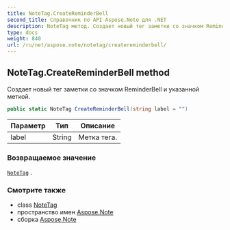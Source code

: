 ```yaml
---
title: NoteTag.CreateReminderBell
second_title: Справочник по API Aspose.Note для .NET
description: NoteTag метод. Создает новый тег заметки со значком ReminderBell и указанной меткой.
type: docs
weight: 840
url: /ru/net/aspose.note/notetag/createreminderbell/
---
```

## NoteTag.CreateReminderBell method

Создает новый тег заметки со значком ReminderBell и указанной меткой.

```csharp
public static NoteTag CreateReminderBell(string label = "")
```

| Параметр | Тип | Описание |
| --- | --- | --- |
| label | String | Метка тега. |

### Возвращаемое значение

[`NoteTag`](../) .

### Смотрите также

* class [NoteTag](../)
* пространство имен [Aspose.Note](../../notetag/)
* сборка [Aspose.Note](../../../)


